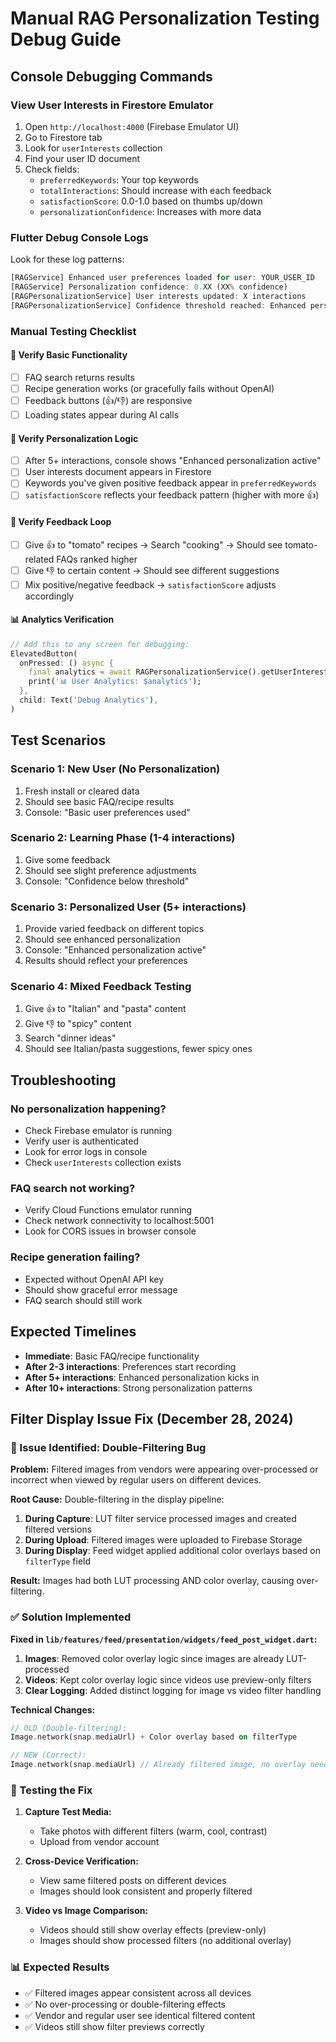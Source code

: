 # Manual RAG Personalization Testing Debug Guide

## Console Debugging Commands

### View User Interests in Firestore Emulator
1. Open `http://localhost:4000` (Firebase Emulator UI)
2. Go to Firestore tab
3. Look for `userInterests` collection
4. Find your user ID document
5. Check fields:
   - `preferredKeywords`: Your top keywords
   - `totalInteractions`: Should increase with each feedback
   - `satisfactionScore`: 0.0-1.0 based on thumbs up/down
   - `personalizationConfidence`: Increases with more data

### Flutter Debug Console Logs
Look for these log patterns:

```dart
[RAGService] Enhanced user preferences loaded for user: YOUR_USER_ID
[RAGService] Personalization confidence: 0.XX (XX% confidence)
[RAGPersonalizationService] User interests updated: X interactions
[RAGPersonalizationService] Confidence threshold reached: Enhanced personalization active
```

### Manual Testing Checklist

#### 🎯 **Verify Basic Functionality**
- [ ] FAQ search returns results
- [ ] Recipe generation works (or gracefully fails without OpenAI)
- [ ] Feedback buttons (👍/👎) are responsive
- [ ] Loading states appear during AI calls

#### 🧠 **Verify Personalization Logic**
- [ ] After 5+ interactions, console shows "Enhanced personalization active"
- [ ] User interests document appears in Firestore
- [ ] Keywords you've given positive feedback appear in `preferredKeywords`
- [ ] `satisfactionScore` reflects your feedback pattern (higher with more 👍)

#### 🔄 **Verify Feedback Loop**
- [ ] Give 👍 to "tomato" recipes → Search "cooking" → Should see tomato-related FAQs ranked higher
- [ ] Give 👎 to certain content → Should see different suggestions
- [ ] Mix positive/negative feedback → `satisfactionScore` adjusts accordingly

#### 📊 **Analytics Verification**
```dart
// Add this to any screen for debugging:
ElevatedButton(
  onPressed: () async {
    final analytics = await RAGPersonalizationService().getUserInterestAnalytics('YOUR_USER_ID');
    print('📊 User Analytics: $analytics');
  },
  child: Text('Debug Analytics'),
)
```

## Test Scenarios

### Scenario 1: New User (No Personalization)
1. Fresh install or cleared data
2. Should see basic FAQ/recipe results
3. Console: "Basic user preferences used"

### Scenario 2: Learning Phase (1-4 interactions)
1. Give some feedback
2. Should see slight preference adjustments
3. Console: "Confidence below threshold"

### Scenario 3: Personalized User (5+ interactions)
1. Provide varied feedback on different topics
2. Should see enhanced personalization
3. Console: "Enhanced personalization active"
4. Results should reflect your preferences

### Scenario 4: Mixed Feedback Testing
1. Give 👍 to "Italian" and "pasta" content
2. Give 👎 to "spicy" content  
3. Search "dinner ideas"
4. Should see Italian/pasta suggestions, fewer spicy ones

## Troubleshooting

### No personalization happening?
- Check Firebase emulator is running
- Verify user is authenticated
- Look for error logs in console
- Check `userInterests` collection exists

### FAQ search not working?
- Verify Cloud Functions emulator running
- Check network connectivity to localhost:5001
- Look for CORS issues in browser console

### Recipe generation failing?
- Expected without OpenAI API key
- Should show graceful error message
- FAQ search should still work

## Expected Timelines
- **Immediate**: Basic FAQ/recipe functionality
- **After 2-3 interactions**: Preferences start recording
- **After 5+ interactions**: Enhanced personalization kicks in
- **After 10+ interactions**: Strong personalization patterns 

## Filter Display Issue Fix (December 28, 2024)

### 🐛 Issue Identified: Double-Filtering Bug
**Problem:** Filtered images from vendors were appearing over-processed or incorrect when viewed by regular users on different devices.

**Root Cause:** Double-filtering in the display pipeline:
1. **During Capture**: LUT filter service processed images and created filtered versions  
2. **During Upload**: Filtered images were uploaded to Firebase Storage
3. **During Display**: Feed widget applied additional color overlays based on `filterType` field

**Result:** Images had both LUT processing AND color overlay, causing over-filtering.

### ✅ Solution Implemented
**Fixed in `lib/features/feed/presentation/widgets/feed_post_widget.dart`:**

1. **Images**: Removed color overlay logic since images are already LUT-processed
2. **Videos**: Kept color overlay logic since videos use preview-only filters
3. **Clear Logging**: Added distinct logging for image vs video filter handling

**Technical Changes:**
```dart
// OLD (Double-filtering):
Image.network(snap.mediaUrl) + Color overlay based on filterType

// NEW (Correct):
Image.network(snap.mediaUrl) // Already filtered image, no overlay needed
```

### 🧪 Testing the Fix

1. **Capture Test Media:**
   - Take photos with different filters (warm, cool, contrast)
   - Upload from vendor account

2. **Cross-Device Verification:**
   - View same filtered posts on different devices
   - Images should look consistent and properly filtered

3. **Video vs Image Comparison:**
   - Videos should still show overlay effects (preview-only)
   - Images should show processed filters (no additional overlay)

### 📊 Expected Results
- ✅ Filtered images appear consistent across all devices
- ✅ No over-processing or double-filtering effects
- ✅ Vendor and regular user see identical filtered content
- ✅ Videos still show filter previews correctly 